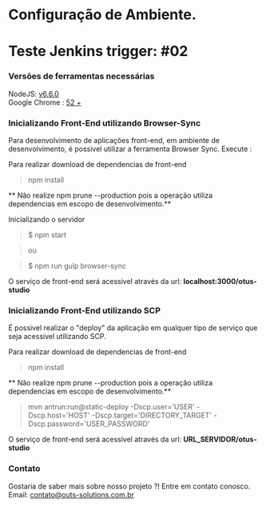 # Configuração de Ambiente.
# Teste Jenkins trigger: #02

### Versões de ferramentas necessárias

NodeJS: [v6.6.0](https://nodejs.org/en/download/current/) <br />
Google Chrome : [52 +](https://www.google.com.br/chrome/browser/desktop/) 

### Inicializando Front-End utilizando Browser-Sync
Para desenvolvimento de aplicações front-end, em ambiente de desenvolvimento, é possivel utilizar a ferramenta Browser Sync. Execute :

Para realizar download de dependencias de front-end
> npm install

** Não realize npm prune --production pois a operação utiliza dependencias em escopo de desenvolvimento.**

Inicializando o servidor
> $ npm start

> ou

> $ npm run gulp browser-sync

O serviço de front-end será acessivel através da url: **localhost:3000/otus-studio**

### Inicializando Front-End utilizando SCP
É possivel realizar o "deploy" da aplicação em qualquer tipo de serviço que seja acessivel utilizando SCP.

Para realizar download de dependencias de front-end
> npm install

** Não realize npm prune --production pois a operação utiliza dependencias em escopo de desenvolvimento.**

> mvn antrun:run@static-deploy -Dscp.user='USER' -Dscp.host='HOST' -Dscp.target='DIRECTORY_TARGET' -Dscp.password='USER_PASSWORD'

O serviço de front-end será acessivel através da url: **URL_SERVIDOR/otus-studio**

### Contato
Gostaria de saber mais sobre nosso projeto ?! Entre em contato conosco. <br />
Email: contato@outs-solutions.com.br <br />
